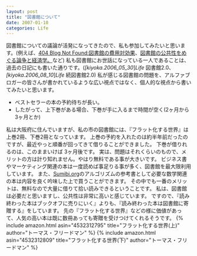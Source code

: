 ```yaml
---
layout: post
title: "図書館について"
date: 2007-01-10
categories: Life
---
```

図書館についての議論が活発になってきたので、私も参加してみたいと思います。(例えば、[404 Blog Not Found:図書館の費用対効果](http://blog.livedoor.jp/dankogai/archives/50735224.html)、[図書館の公共性をめぐる論争と経済学。](http://d.hatena.ne.jp/usataro/20070107)など)
私も図書館にお世話になっている一人であることは、過去の日記にも書いた通りです。(*[kiyoka.2006_05_30*]*Life* 図書館2.0、*[kiyoka.2006_08_10*]*Life* 続図書館2.0)
私が感じる図書館の問題を、アルファブロガーの皆さんが書かれているような広い視点ではなく、個人的な視点から書いてみたいと思います。
- ベストセラーの本の予約待ちが長い。
- したがって、上下巻がある場合、下巻が手に入るまで時間が空く(2ヶ月から3ヶ月とか)

私は大阪府に住んでいますが、私の市の図書館には、『フラット化する世界』は上巻2冊、下巻2冊となっています。
上巻の予約を入れたのは約半年前だったのですが、最近やっと順番が回ってきて借りることができました。
下巻が借りれるのは、このままいけば 3ヶ月後です。
実は、問題はそれくらいのもので、メリットの方は計り知れません。やはり無料である事が大きいです。
ビジネス書やマーケティング関連の本は一度読めば事足りる事が多く、図書館を最大限利用しています。
また、[Sumibi.org](http://www.sumibi.org/)のアルゴリズムの参考書として必要な数学関連の本は内容を良く吟味した上で買うことができます。
その中でも一番のメリットは、無料なので大量に借りて拾い読みできるということです。
私は、図書館は必要だと思いますし、公共性は非常に高いと感じています。
ですので、『読み終わった本はブックオフに売りにいく』よりも、『読み終わった本は図書館に寄贈する』をしています。
先の『フラット化する世界』などの様に価値があって、人気の高い本は既に数冊あっても寄贈を受けつけてくれるそうです。
{% include amazon.html asin="4532312795" title="フラット化する世界(上)" author="トーマス・フリードマン" %}
{% include amazon.html asin="4532312809" title="フラット化する世界(下)" author="トーマス・フリードマン" %}
